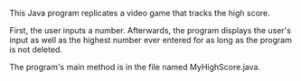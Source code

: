 This Java program replicates a video game that tracks the high score.

First, the user inputs a number. Afterwards, the program displays the user's input as well as the highest number ever entered
for as long as the program is not deleted.

The program's main method is in the file named MyHighScore.java.
